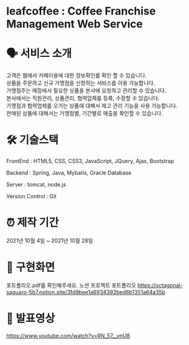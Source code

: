 # leafcoffee : Coffee Franchise Management Web Service

# 🗣 서비스 소개
  고객은 웹에서 카페이용에 대한 정보확인를 확인 할 수 있습니다. <br/>상품을 주문하고 신규 가맹점을 신청하는 서비스를 이용 가능합니다. <br/>
  가맹점주는 매장에서 필요한 상품을 본사에 요청하고 관리할 수 있습니다.<br/>
  본사에서는 직원관리, 상품관리, 협력업체를 등록, 수정할 수 있습니다.<br/> 가맹점과 협력업체를 오가는 상품에 대해서 재고 관리 기능을 사용 가능합니다.<br/>
  판매된 상품에 대해서는 가맹점별, 기간별로 매출을 확인할 수 있습니다.

# 🛠 기술스택
FrontEnd : HTML5, CSS, CSS3, JavaScript, JQuery, Ajax, Bootstrap

Backend : Spring, Java, Mybatis, Oracle Database

Server : tomcat, node.js

Version Control : Git

# ⏰ 제작 기간
2021년 10월 4일 ~ 2021년 10월 28일<br/>

# 📕 구현화면
  포트폴리오.pdf를 확인해주세요.
  노션 프로젝트 포트폴리오 https://octagonal-saguaro-5b7.notion.site/3fd9bee1a6934392bed6b1351a64a35b

# 📕 발표영상
  https://www.youtube.com/watch?v=RN_57__vnU8
